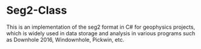 # Seg2-Class
This is an implementation of the seg2 format in C# for geophysics projects, which is widely used in data storage and analysis in various programs such as Downhole 2016, Windownhole, Pickwin, etc.
